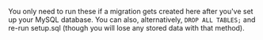 You only need to run these if a migration gets created here after you've set up your MySQL database.  You can also, alternatively, `DROP ALL TABLES;` and re-run setup.sql (though you will lose any stored data with that method).